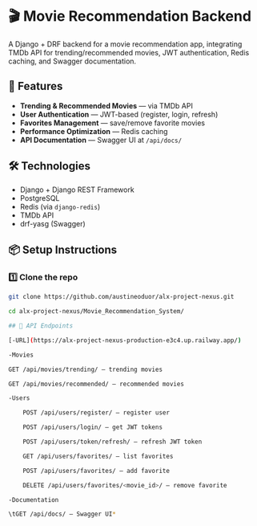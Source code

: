 # 🎬 Movie Recommendation Backend

A Django + DRF backend for a movie recommendation app, integrating TMDb API for trending/recommended movies, JWT authentication, Redis caching, and Swagger documentation.

## 🚀 Features
- **Trending & Recommended Movies** — via TMDb API
- **User Authentication** — JWT-based (register, login, refresh)
- **Favorites Management** — save/remove favorite movies
- **Performance Optimization** — Redis caching
- **API Documentation** — Swagger UI at `/api/docs/`

## 🛠 Technologies
- Django + Django REST Framework
- PostgreSQL
- Redis (via `django-redis`)
- TMDb API
- drf-yasg (Swagger)

## 📦 Setup Instructions

### 1️⃣ Clone the repo
```bash
git clone https://github.com/austineoduor/alx-project-nexus.git

cd alx-project-nexus/Movie_Recommendation_System/

## 📜 API Endpoints

[-URL](https://alx-project-nexus-production-e3c4.up.railway.app/)

-Movies

GET /api/movies/trending/ — trending movies

GET /api/movies/recommended/ — recommended movies

-Users

    POST /api/users/register/ — register user

    POST /api/users/login/ — get JWT tokens

    POST /api/users/token/refresh/ — refresh JWT token

    GET /api/users/favorites/ — list favorites

    POST /api/users/favorites/ — add favorite

    DELETE /api/users/favorites/<movie_id>/ — remove favorite

-Documentation

\tGET /api/docs/ — Swagger UI*
